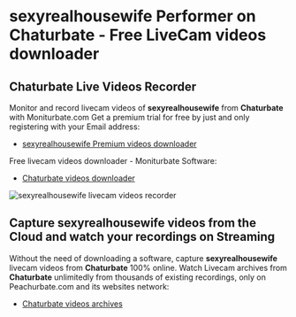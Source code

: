# sexyrealhousewife Performer on Chaturbate - Free LiveCam videos downloader

## Chaturbate Live Videos Recorder

Monitor and record livecam videos of **sexyrealhousewife** from **Chaturbate** with Moniturbate.com
Get a premium trial for free by just and only registering with your Email address:
* [sexyrealhousewife Premium videos downloader](https://moniturbate.com/request-demo-licence-key.html)

Free livecam videos downloader - Moniturbate Software:
* [Chaturbate videos downloader](https://moniturbate.com/moniturbate-download-software.html)

![sexyrealhousewife livecam videos recorder](https://peachurnet.com/templates/moniturbate-software.png)


## Capture sexyrealhousewife videos from the Cloud and watch your recordings on Streaming

Without the need of downloading a software, capture **sexyrealhousewife** livecam videos from **Chaturbate** 100% online.
Watch Livecam archives from **Chaturbate** unlimitedly from thousands of existing recordings, only on Peachurbate.com and its websites network:
* [Chaturbate videos archives](https://peachurnet.com/)